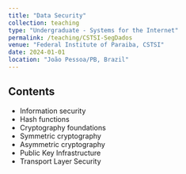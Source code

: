 ```yaml
---
title: "Data Security"
collection: teaching
type: "Undergraduate - Systems for the Internet"
permalink: /teaching/CSTSI-SegDados  
venue: "Federal Institute of Paraiba, CSTSI"
date: 2024-01-01
location: "João Pessoa/PB, Brazil"
---
```


Contents
-----

- Information security
- Hash functions
- Cryptography foundations
- Symmetric cryptography
- Asymmetric cryptography
- Public Key Infrastructure
- Transport Layer Security